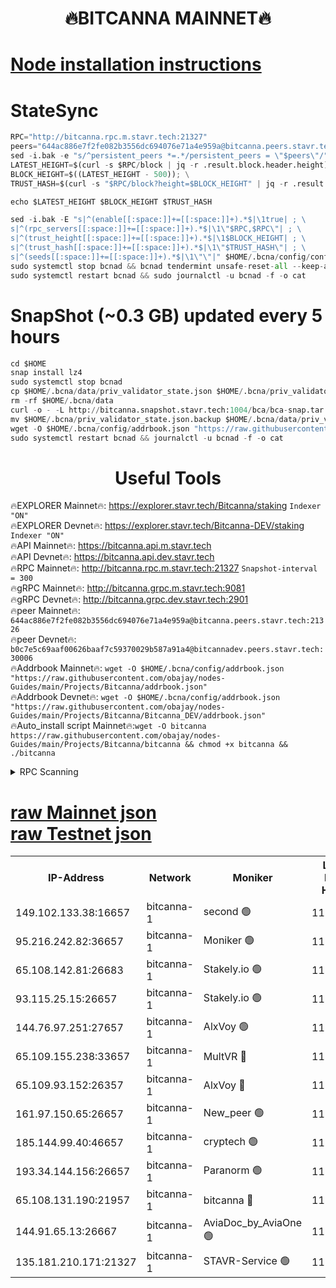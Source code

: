 <h1 align="center"> 🔥BITCANNA MAINNET🔥</h1>


[Node installation instructions](https://github.com/obajay/nodes-Guides/tree/main/Projects/Bitcanna)
=

# StateSync
```python
RPC="http://bitcanna.rpc.m.stavr.tech:21327"
peers="644ac886e7f2fe082b3556dc694076e71a4e959a@bitcanna.peers.stavr.tech:21326"
sed -i.bak -e "s/^persistent_peers *=.*/persistent_peers = \"$peers\"/" $HOME/.bcna/config/config.toml
LATEST_HEIGHT=$(curl -s $RPC/block | jq -r .result.block.header.height); \
BLOCK_HEIGHT=$((LATEST_HEIGHT - 500)); \
TRUST_HASH=$(curl -s "$RPC/block?height=$BLOCK_HEIGHT" | jq -r .result.block_id.hash)

echo $LATEST_HEIGHT $BLOCK_HEIGHT $TRUST_HASH

sed -i.bak -E "s|^(enable[[:space:]]+=[[:space:]]+).*$|\1true| ; \
s|^(rpc_servers[[:space:]]+=[[:space:]]+).*$|\1\"$RPC,$RPC\"| ; \
s|^(trust_height[[:space:]]+=[[:space:]]+).*$|\1$BLOCK_HEIGHT| ; \
s|^(trust_hash[[:space:]]+=[[:space:]]+).*$|\1\"$TRUST_HASH\"| ; \
s|^(seeds[[:space:]]+=[[:space:]]+).*$|\1\"\"|" $HOME/.bcna/config/config.toml
sudo systemctl stop bcnad && bcnad tendermint unsafe-reset-all --keep-addr-book
sudo systemctl restart bcnad && sudo journalctl -u bcnad -f -o cat
```
# SnapShot (~0.3 GB) updated every 5 hours
```python
cd $HOME
snap install lz4
sudo systemctl stop bcnad
cp $HOME/.bcna/data/priv_validator_state.json $HOME/.bcna/priv_validator_state.json.backup
rm -rf $HOME/.bcna/data
curl -o - -L http://bitcanna.snapshot.stavr.tech:1004/bca/bca-snap.tar.lz4 | lz4 -c -d - | tar -x -C $HOME/.bcna --strip-components 2
mv $HOME/.bcna/priv_validator_state.json.backup $HOME/.bcna/data/priv_validator_state.json
wget -O $HOME/.bcna/config/addrbook.json "https://raw.githubusercontent.com/obajay/nodes-Guides/main/Projects/Bitcanna/addrbook.json"
sudo systemctl restart bcnad && journalctl -u bcnad -f -o cat
```

 <h1 align="center"> Useful Tools</h1>

🔥EXPLORER Mainnet🔥:    https://explorer.stavr.tech/Bitcanna/staking          `Indexer "ON"` \
🔥EXPLORER Devnet🔥:     https://explorer.stavr.tech/Bitcanna-DEV/staking     `Indexer "ON"` \
🔥API Mainnet🔥:         https://bitcanna.api.m.stavr.tech \
🔥API Devnet🔥:          https://bitcanna.api.dev.stavr.tech \
🔥RPC Mainnet🔥:         http://bitcanna.rpc.m.stavr.tech:21327         `Snapshot-interval = 300` \
🔥gRPC Mainnet🔥:        http://bitcanna.grpc.m.stavr.tech:9081 \
🔥gRPC Devnet🔥:         http://bitcanna.grpc.dev.stavr.tech:2901 \
🔥peer Mainnet🔥:        `644ac886e7f2fe082b3556dc694076e71a4e959a@bitcanna.peers.stavr.tech:21326` \
🔥peer Devnet🔥:         `b0c7e5c69aaf00626baaf7c59370029b587a91a4@bitcannadev.peers.stavr.tech:30006` \
🔥Addrbook Mainnet🔥:    ```wget -O $HOME/.bcna/config/addrbook.json "https://raw.githubusercontent.com/obajay/nodes-Guides/main/Projects/Bitcanna/addrbook.json"``` \
🔥Addrbook Devnet🔥:    ```wget -O $HOME/.bcna/config/addrbook.json "https://raw.githubusercontent.com/obajay/nodes-Guides/main/Projects/Bitcanna/Bitcanna_DEV/addrbook.json"``` \
🔥Auto_install script Mainnet🔥:```wget -O bitcanna https://raw.githubusercontent.com/obajay/nodes-Guides/main/Projects/Bitcanna/bitcanna && chmod +x bitcanna && ./bitcanna```



<details>
<summary>RPC Scanning</summary>

<h2 align="center"> We scan nodes in real time every 4 hours. And we provide the final result of RPC endpoints.
We cannot influence the operation of these nodes in any way. </h2>


```python
If Voting Power is higher than 0 --> then the Node is a validator of the network and may be subject to attack and be a potential threat to the chain.
```
```python
We marked such validators with a red symbol
```

</details>

[raw Mainnet json](https://rpc-check.bcam.stavr.tech/bcam/rpc-bcam-result.json) \
[raw Testnet json](https://github.com/obajay/StateSync-snapshots/tree/main/Projects/Bitcanna/Rpc-Check-Testnet)
=



<table><tr><th>IP-Address</th><th>Network</th><th>Moniker</th><th>Latest Block Height</th><th>Earliest Block Height</th><th>Catching Up</th><th>Tx Index</th><th>Voting Power</th><th>Scan Time</th></tr><tr><td>149.102.133.38:16657</td><td>bitcanna-1</td><td>second 🟢</td><td>11775544</td><td>1</td><td>False</td><td>on</td><td>0</td><td>2023-12-21T14:30:11.964628357UTC</td></tr><tr><td>95.216.242.82:36657</td><td>bitcanna-1</td><td>Moniker 🟢</td><td>11775535</td><td>5776907</td><td>False</td><td>on</td><td>0</td><td>2023-12-21T14:29:17.712657164UTC</td></tr><tr><td>65.108.142.81:26683</td><td>bitcanna-1</td><td>Stakely.io 🟢</td><td>11775538</td><td>6152001</td><td>False</td><td>on</td><td>0</td><td>2023-12-21T14:29:39.270071921UTC</td></tr><tr><td>93.115.25.15:26657</td><td>bitcanna-1</td><td>Stakely.io 🟢</td><td>11775537</td><td>6520001</td><td>False</td><td>on</td><td>0</td><td>2023-12-21T14:29:32.806390681UTC</td></tr><tr><td>144.76.97.251:27657</td><td>bitcanna-1</td><td>AlxVoy 🟢</td><td>11775542</td><td>8805201</td><td>False</td><td>on</td><td>0</td><td>2023-12-21T14:30:02.220567480UTC</td></tr><tr><td>65.109.155.238:33657</td><td>bitcanna-1</td><td>MultVR 🔴</td><td>11775539</td><td>9933415</td><td>False</td><td>on</td><td>350156</td><td>2023-12-21T14:29:46.247932638UTC</td></tr><tr><td>65.109.93.152:26357</td><td>bitcanna-1</td><td>AlxVoy 🔴</td><td>11775544</td><td>10824001</td><td>False</td><td>on</td><td>1391603</td><td>2023-12-21T14:30:12.549599866UTC</td></tr><tr><td>161.97.150.65:26657</td><td>bitcanna-1</td><td>New_peer 🟢</td><td>11775538</td><td>11334001</td><td>False</td><td>on</td><td>0</td><td>2023-12-21T14:29:39.609291471UTC</td></tr><tr><td>185.144.99.40:46657</td><td>bitcanna-1</td><td>cryptech 🟢</td><td>11775534</td><td>11528001</td><td>False</td><td>on</td><td>0</td><td>2023-12-21T14:29:15.276975803UTC</td></tr><tr><td>193.34.144.156:26657</td><td>bitcanna-1</td><td>Paranorm 🟢</td><td>11775540</td><td>11645501</td><td>False</td><td>on</td><td>0</td><td>2023-12-21T14:29:50.944197374UTC</td></tr><tr><td>65.108.131.190:21957</td><td>bitcanna-1</td><td>bitcanna 🔴</td><td>11775540</td><td>11675540</td><td>False</td><td>on</td><td>408516</td><td>2023-12-21T14:29:50.665276210UTC</td></tr><tr><td>144.91.65.13:26667</td><td>bitcanna-1</td><td>AviaDoc_by_AviaOne 🟢</td><td>11775541</td><td>11766001</td><td>False</td><td>on</td><td>0</td><td>2023-12-21T14:29:57.510769128UTC</td></tr><tr><td>135.181.210.171:21327</td><td>bitcanna-1</td><td>STAVR-Service 🟢</td><td>11775542</td><td>11775001</td><td>False</td><td>on</td><td>0</td><td>2023-12-21T14:30:01.945117767UTC</td></tr></table>
